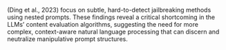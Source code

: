 (Ding et al., 2023) focus on subtle, hard-to-detect jailbreaking methods using nested prompts. These findings reveal a critical shortcoming in the LLMs’ content evaluation algorithms, suggesting the need for more complex, context-aware natural language processing that can discern and neutralize manipulative prompt structures.